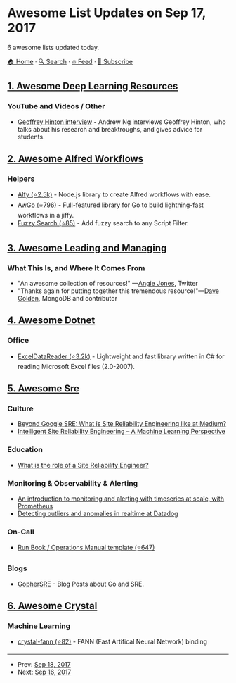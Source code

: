 # Awesome List Updates on Sep 17, 2017

6 awesome lists updated today.

[🏠 Home](/README.md) · [🔍 Search](https://www.trackawesomelist.com/search/) · [🔥 Feed](https://www.trackawesomelist.com/rss.xml) · [📮 Subscribe](https://trackawesomelist.us17.list-manage.com/subscribe?u=d2f0117aa829c83a63ec63c2f&id=36a103854c)



## [1. Awesome Deep Learning Resources](/content/guillaume-chevalier/Awesome-Deep-Learning-Resources/README.md)

### YouTube and Videos / Other

*   [Geoffrey Hinton interview](https://www.coursera.org/learn/neural-networks-deep-learning/lecture/dcm5r/geoffrey-hinton-interview) - Andrew Ng interviews Geoffrey Hinton, who talks about his research and breaktroughs, and gives advice for students.

## [2. Awesome Alfred Workflows](/content/alfred-workflows/awesome-alfred-workflows/README.md)

### Helpers

*   [Alfy (⭐2.5k)](https://github.com/sindresorhus/alfy) - Node.js library to create Alfred workflows with ease.
*   [AwGo (⭐796)](https://github.com/deanishe/awgo) - Full-featured library for Go to build lightning-fast workflows in a jiffy.
*   [Fuzzy Search (⭐85)](https://github.com/deanishe/alfred-fuzzy) - Add fuzzy search to any Script Filter.

## [3. Awesome Leading and Managing](/content/LappleApple/awesome-leading-and-managing/README.md)

### What This Is, and Where It Comes From

*   "An awesome collection of resources!" —[Angie Jones](https://twitter.com/techgirl1908/status/888771075294642178), Twitter
*   "Thanks again for putting together this tremendous resource!"—[Dave Golden](https://twitter.com/xdg), MongoDB and contributor

## [4. Awesome Dotnet](/content/quozd/awesome-dotnet/README.md)

### Office

*   [ExcelDataReader (⭐3.2k)](https://github.com/ExcelDataReader/ExcelDataReader) - Lightweight and fast library written in C# for reading Microsoft Excel files (2.0-2007).

## [5. Awesome Sre](/content/dastergon/awesome-sre/README.md)

### Culture

*   [Beyond Google SRE: What is Site Reliability Engineering like at Medium?](https://blog.netsil.com/beyond-google-sre-what-is-site-reliability-engineering-like-at-medium-71c65bd35f4e)
*   [Intelligent Site Reliability Engineering – A Machine Learning Perspective](http://blog.adnanmasood.com/2016/05/19/intelligent-site-reliability-engineering-a-machine-learning-perspective/)

### Education

*   [What is the role of a Site Reliability Engineer?](https://cloudacademy.com/blog/what-is-the-role-of-a-site-reliability-engineer/)

### Monitoring & Observability & Alerting

*   [An introduction to monitoring and alerting with timeseries at scale, with Prometheus](https://www.youtube.com/watch?v=gNmWzkGViAY)
*   [Detecting outliers and anomalies in realtime at Datadog](https://www.youtube.com/watch?v=mG4ZpEhRKHA)

### On-Call

*   [Run Book / Operations Manual template (⭐647)](https://github.com/SkeltonThatcher/run-book-template)

### Blogs

*   [GopherSRE](http://www.gophersre.com/) - Blog Posts about Go and SRE.

## [6. Awesome Crystal](/content/veelenga/awesome-crystal/README.md)

### Machine Learning

*   [crystal-fann (⭐82)](https://github.com/NeuraLegion/crystal-fann) - FANN (Fast Artifical Neural Network) binding

---

- Prev: [Sep 18, 2017](/content/2017/09/18/README.md)
- Next: [Sep 16, 2017](/content/2017/09/16/README.md)